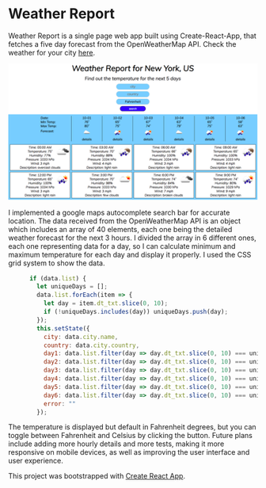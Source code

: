 # Weather Report

Weather Report is a single page web app built using Create-React-App, that fetches a five day forecast from the OpenWeatherMap API. Check the weather for your city  [here](http://bogdanbobletec.us/weather_report).

![weather](https://raw.githubusercontent.com/Bogdan18b/weather_report/master/homepage.png)

I implemented a google maps autocomplete search bar for accurate location. The data received from the OpenWeatherMap API is an object which includes an array of 40 elements, each one being the detailed weather forecast for the next 3 hours. I divided the array in 6 different ones, each one representing data for a day, so I can calculate minimum and maximum temperature for each day and display it properly. I used the CSS grid system to show the data.
```javaScript
      if (data.list) {
        let uniqueDays = [];
        data.list.forEach(item => {
          let day = item.dt_txt.slice(0, 10);
          if (!uniqueDays.includes(day)) uniqueDays.push(day);
        });
        this.setState({
          city: data.city.name,
          country: data.city.country,
          day1: data.list.filter(day => day.dt_txt.slice(0, 10) === uniqueDays[0]),
          day2: data.list.filter(day => day.dt_txt.slice(0, 10) === uniqueDays[1]),
          day3: data.list.filter(day => day.dt_txt.slice(0, 10) === uniqueDays[2]),
          day4: data.list.filter(day => day.dt_txt.slice(0, 10) === uniqueDays[3]),
          day5: data.list.filter(day => day.dt_txt.slice(0, 10) === uniqueDays[4]),
          day6: data.list.filter(day => day.dt_txt.slice(0, 10) === uniqueDays[5]),
          error: ""
        });
```

The temperature is displayed but default in Fahrenheit degrees, but you can toggle between Fahrenheit and Celsius by clicking the button.
Future plans include adding more hourly details and more tests, making it more responsive on mobile devices, as well as improving the user interface and user experience.


This project was bootstrapped with [Create React App](https://github.com/facebookincubator/create-react-app).
